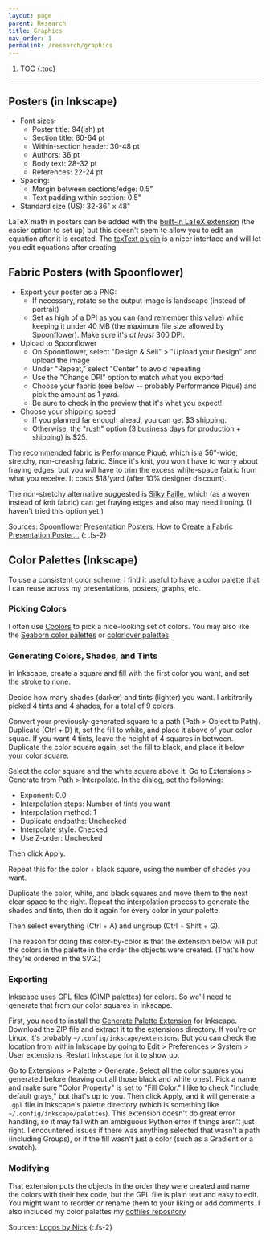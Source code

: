 ```yaml
---
layout: page
parent: Research
title: Graphics
nav_order: 1
permalink: /research/graphics
---
```


1. TOC
{:toc}

---

## Posters (in Inkscape)

- Font sizes:
  - Poster title: 94(ish) pt
  - Section title: 60-64 pt
  - Within-section header: 30-48 pt
  - Authors: 36 pt
  - Body text: 28-32 pt
  - References: 22-24 pt
- Spacing:
  - Margin between sections/edge: 0.5"
  - Text padding within section: 0.5"
- Standard size (US): 32-36" x 48"

LaTeX math in posters can be added with the [built-in LaTeX extension](http://wiki.inkscape.org/wiki/index.php/LaTeX#How_to_embed_a_LaTeX_equation_inside_Inkscape) (the easier option to set up) but this doesn't seem to allow you to edit an equation after it is created. The [texText plugin](https://pav.iki.fi/software/textext/index.html) is a nicer interface and will let you edit equations after creating

## Fabric Posters (with Spoonflower)

- Export your poster as a PNG:
  - If necessary, rotate so the output image is landscape (instead of portrait)
  - Set as high of a DPI as you can (and remember this value) while keeping it under 40 MB (the maximum file size allowed by Spoonflower). Make sure it's *at least* 300 DPI.
- Upload to Spoonflower
  - On Spoonflower, select "Design & Sell" > "Upload your Design" and upload the image
  - Under "Repeat," select "Center" to avoid repeating
  - Use the "Change DPI" option to match what you exported
  - Choose your fabric (see below -- probably Performance Piqué) and pick the amount as 1 *yard*.
  - Be sure to check in the preview that it's what you expect!
- Choose your shipping speed
  - If you planned far enough ahead, you can get $3 shipping.
  - Otherwise, the "rush" option (3 business days for production + shipping) is $25.

The recommended fabric is [Performance Piqué](https://www.spoonflower.com/performance_pique), which is a 56"-wide, stretchy, non-creasing fabric. Since it's knit, you won't have to worry about fraying edges, but you *will* have to trim the excess white-space fabric from what you receive. It costs $18/yard (after 10% designer discount).

The non-stretchy alternative suggested is [Silky Faille](https://www.spoonflower.com/silky_faille), which (as a woven instead of knit fabric) can get fraying edges and also may need ironing. (I haven't tried this option yet.)

Sources: [Spoonflower Presentation Posters](https://www.spoonflower.com/presentation-posters), [How to Create a Fabric Presentation Poster...](https://support.spoonflower.com/hc/en-us/articles/204266984-How-to-Create-a-Fabric-Presentation-Poster-from-a-PowerPoint-or-PDF)
{: .fs-2}

## Color Palettes (Inkscape)

To use a consistent color scheme, I find it useful to have a color palette that I can reuse across my presentations, posters, graphs, etc.

### Picking Colors

I often use [Coolors](https://coolors.co/app) to pick a nice-looking set of colors. You may also like the [Seaborn color palettes](https://seaborn.pydata.org/tutorial/color_palettes.html) or [colorlover palettes](https://plot.ly/python/v3/ipython-notebooks/color-scales/).


### Generating Colors, Shades, and Tints

In Inkscape, create a square and fill with the first color you want, and set the stroke to none.

Decide how many shades (darker) and tints (lighter) you want. I arbitrarily picked 4 tints and 4 shades, for a total of 9 colors.

Convert your previously-generated square to a path (Path > Object to Path). Duplicate (Ctrl + D) it, set the fill to white, and place it above of your color squae. If you want 4 tints, leave the height of 4 squares in between. Duplicate the color square again, set the fill to black, and place it below your color square.

Select the color square and the white square above it. Go to Extensions > Generate from Path > Interpolate. In the dialog, set the following:

- Exponent: 0.0
- Interpolation steps: Number of tints you want
- Interpolation method: 1
- Duplicate endpaths: Unchecked
- Interpolate style: Checked
- Use Z-order: Unchecked

Then click Apply.

Repeat this for the color + black square, using the number of shades you want.

Duplicate the color, white, and black squares and move them to the next clear space to the right. Repeat the interpolation process to generate the shades and tints, then do it again for every color in your palette.

Then select everything (Ctrl + A) and ungroup (Ctrl + Shift + G).

The reason for doing this color-by-color is that the extension below will put the colors in the palette in the order the objects were created. (That's how they're ordered in the SVG.)

### Exporting

Inkscape uses GPL files (GIMP palettes) for colors. So we'll need to generate that from our color squares in Inkscape.

First, you need to install the [Generate Palette Extension](https://inkscape.org/~olibia/%E2%98%85generate-palette-extension) for Inkscape. Download the ZIP file and extract it to the extensions directory. If you're on Linux, it's probably `~/.config/inkscape/extensions`. But you can check the location from within Inkscape by going to Edit > Preferences > System > User extensions. Restart Inkscape for it to show up.

Go to Extensions > Palette > Generate. Select all the color squares you generated before (leaving out all those black and white ones). Pick a name and make sure "Color Property" is set to "Fill Color." I like to check "Include default grays," but that's up to you. Then click Apply, and it will generate a `.gpl` file in Inkscape's palette directory (which is something like `~/.config/inkscape/palettes`). This extension doesn't do great error handling, so it may fail with an ambiguous Python error if things aren't just right. I encountered issues if there was anything selected that wasn't a path (including Groups), or if the fill wasn't just a color (such as a Gradient or a swatch).

### Modifying

That extension puts the objects in the order they were created and name the colors with their hex code, but the GPL file is plain text and easy to edit. You might want to reorder or rename them to your liking or add comments. I also included my color palettes my [dotfiles repository](https://github.com/jtebert/dotfiles/tree/master/.config/inkscape/palettes)

Sources: [Logos by Nick](https://logosbynick.com/inkscape-custom-swatches/)
{:.fs-2}